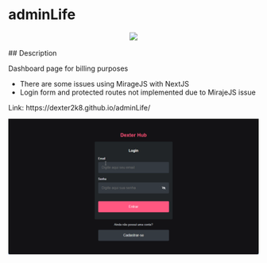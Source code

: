 # adminLife

<p align="center">
   <img src="http://img.shields.io/static/v1?label=STATUS&message=ALREADY%20DEVELOPED&color=RED&style=for-the-badge" #vitrinedev/>
</p>

<p align="justify">
## Description
   
Dashboard page for billing purposes
   
* There are some issues using MirageJS with NextJS  
* Login form and protected routes not implemented due to MirajeJS issue
  
<p>Link: https://dexter2k8.github.io/adminLife/</p>

![Page layout](https://github.com/dexter2k8/dexter-hub/blob/main/public/page.gif)

</p>

